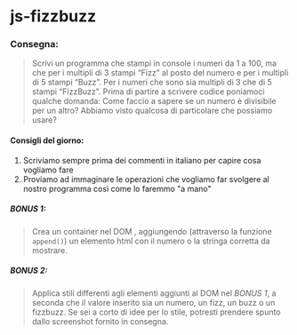 # js-fizzbuzz

### Consegna:
> Scrivi un programma che stampi in console i numeri da 1 a 100,
> ma che per i multipli di 3 stampi “Fizz” al posto del numero e per i multipli di 5 stampi “Buzz”.
> Per i numeri che sono sia multipli di 3 che di 5 stampi “FizzBuzz”.
Prima di partire a scrivere codice poniamoci qualche domanda:
> Come faccio a sapere se un numero è divisibile per un altro?
> Abbiamo visto qualcosa di particolare che possiamo usare?

#### Consigli del giorno:
 1. Scriviamo sempre prima dei commenti in italiano per capire cosa vogliamo fare
 2. Proviamo ad immaginare le operazioni che vogliamo far svolgere al nostro programma così come lo faremmo "a mano"

##### BONUS 1:

>Crea un container nel DOM , aggiungendo (attraverso la funzione `append()`) un elemento html con il numero o la stringa corretta da mostrare.

##### BONUS 2:
>Applica stili differenti agli elementi aggiunti al DOM nel *BONUS 1*, a seconda che il valore inserito sia un numero, un fizz, un buzz o un fizzbuzz.
Se sei a corto di idee per lo stile, potresti prendere spunto dallo screenshot fornito in consegna.